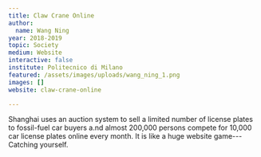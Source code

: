 ```yaml
---
title: Claw Crane Online
author:
  name: Wang Ning
year: 2018-2019
topic: Society
medium: Website
interactive: false
institute: Politecnico di Milano
featured: /assets/images/uploads/wang_ning_1.png
images: []
website: claw-crane-online

---
```

Shanghai uses an auction system to sell a limited number of license plates to fossil-fuel car buyers a.nd almost 200,000 persons compete for 10,000 car license plates online every month. It is like a huge website game---Catching yourself.
